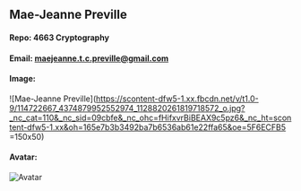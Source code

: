 ## Mae-Jeanne Preville
#### Repo: 4663 Cryptography
#### Email: maejeanne.t.c.preville@gmail.com
#### Image:
![Mae-Jeanne Preville](https://scontent-dfw5-1.xx.fbcdn.net/v/t1.0-9/114722667_4374879952552974_1128820261819718572_o.jpg?_nc_cat=110&_nc_sid=09cbfe&_nc_ohc=fHifxvrBiBEAX9c5pz6&_nc_ht=scontent-dfw5-1.xx&oh=165e7b3b3492ba7b6536ab61e22ffa65&oe=5F6ECFB5 =150x50)
#### Avatar:
![Avatar](https://www.johnnyseeds.com/dw/image/v2/BBBW_PRD/on/demandware.static/-/Sites-jss-master/default/dw26c3bf34/images/products/flowers/01712_01_procutorange.jpg?sw=387&cx=302&cy=0&cw=1196&ch=1196)
